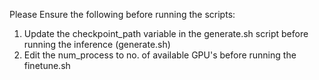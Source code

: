 Please Ensure the following before running the scripts:
1) Update the checkpoint_path variable in the generate.sh script before running the inference (generate.sh)
2) Edit the num_process to no. of available GPU's before running the finetune.sh